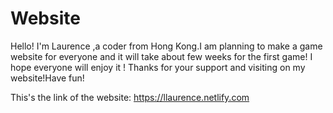 # Website
Hello! I'm Laurence ,a coder from Hong Kong.I am planning to make a game website for everyone and it will take about few weeks for the first game! I hope everyone will enjoy it ! Thanks for your support and visiting on my website!Have fun!

This's the link of the website:
https://llaurence.netlify.com



